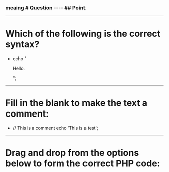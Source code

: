 ### meaing # Question ---- ## Point

---------------------------------------------------------
# Which of the following is the correct syntax?
- echo "<p> Hello.</p>";
---------------------------------------------------------
# Fill in the blank to make the text a comment:
- // This is a comment echo 'This is a test';
---------------------------------------------------------
# Drag and drop from the options below to form the correct PHP code:
<?php
 echo "Some text";
?>